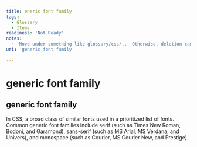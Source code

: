 ```yaml
---
title: eneric font family
tags:
  - Glossary
  - Items
readiness: 'Not Ready'
notes:
  - 'Move under something like glossary/css/... Otherwise, deletion candidate, and move this definition in context of something else, such as a layout section under concepts or tuts.'
uri: 'generic font family'

---
```

# generic font family

## generic font family

In CSS, a broad class of similar fonts used in a prioritized list of fonts. Common generic font families include serif (such as Times New Roman, Bodoni, and Garamond), sans-serif (such as MS Arial, MS Verdana, and Univers), and monospace (such as Courier, MS Courier New, and Prestige).

